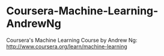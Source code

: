 # Coursera-Machine-Learning-AndrewNg

Coursera's Machine Learning Course by Andrew Ng:
http://www.coursera.org/learn/machine-learning
